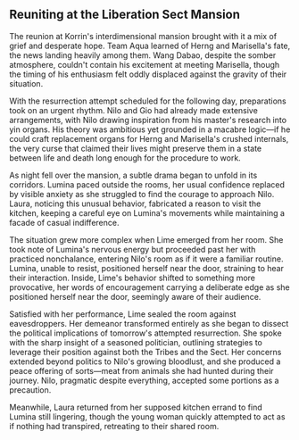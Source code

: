 ## Reuniting at the Liberation Sect Mansion

The reunion at Korrin's interdimensional mansion brought with it a mix of grief and desperate hope. Team Aqua learned of Herng and Marisella's fate, the news landing heavily among them. Wang Dabao, despite the somber atmosphere, couldn't contain his excitement at meeting Marisella, though the timing of his enthusiasm felt oddly displaced against the gravity of their situation.

With the resurrection attempt scheduled for the following day, preparations took on an urgent rhythm. Nilo and Gio had already made extensive arrangements, with Nilo drawing inspiration from his master's research into yin organs. His theory was ambitious yet grounded in a macabre logic—if he could craft replacement organs for Herng and Marisella's crushed internals, the very curse that claimed their lives might preserve them in a state between life and death long enough for the procedure to work.

As night fell over the mansion, a subtle drama began to unfold in its corridors. Lumina paced outside the rooms, her usual confidence replaced by visible anxiety as she struggled to find the courage to approach Nilo. Laura, noticing this unusual behavior, fabricated a reason to visit the kitchen, keeping a careful eye on Lumina's movements while maintaining a facade of casual indifference.

The situation grew more complex when Lime emerged from her room. She took note of Lumina's nervous energy but proceeded past her with practiced nonchalance, entering Nilo's room as if it were a familiar routine. Lumina, unable to resist, positioned herself near the door, straining to hear their interaction. Inside, Lime's behavior shifted to something more provocative, her words of encouragement carrying a deliberate edge as she positioned herself near the door, seemingly aware of their audience.

Satisfied with her performance, Lime sealed the room against eavesdroppers. Her demeanor transformed entirely as she began to dissect the political implications of tomorrow's attempted resurrection. She spoke with the sharp insight of a seasoned politician, outlining strategies to leverage their position against both the Tribes and the Sect. Her concerns extended beyond politics to Nilo's growing bloodlust, and she produced a peace offering of sorts—meat from animals she had hunted during their journey. Nilo, pragmatic despite everything, accepted some portions as a precaution.

Meanwhile, Laura returned from her supposed kitchen errand to find Lumina still lingering, though the young woman quickly attempted to act as if nothing had transpired, retreating to their shared room.
